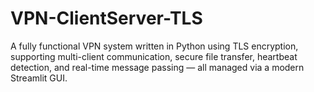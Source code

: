 # VPN-ClientServer-TLS
A fully functional VPN system written in Python using TLS encryption, supporting multi-client communication, secure file transfer, heartbeat detection, and real-time message passing — all managed via a modern Streamlit GUI.

